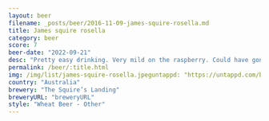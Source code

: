 ```yaml
---
layout: beer
filename: _posts/beer/2016-11-09-james-squire-rosella.md
title: James squire rosella
category: beer
score: 7
beer-date: "2022-09-21"
desc: "Pretty easy drinking. Very mild on the raspberry. Could have gone heavier with wheat to add more depth"
permalink: /beer/:title.html
img: /img/list/james-squire-rosella.jpeguntappd: "https://untappd.com/b/the-squires-landing-rosella/4360122"
country: "Australia"
brewery: "The Squire’s Landing"
breweryURL: "breweryURL"
style: "Wheat Beer - Other"
---
```

